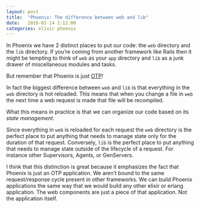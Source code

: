 ```yaml
---
layout: post
title:  "Phoenix: The difference between web and lib"
date:   2016-01-14 1:12:00
categories: elixir phoenix
---
```


In Phoenix we have 2 distinct places to put our code: the `web` directory and the `lib` directory. If you’re coming from another framework like Rails then it might be tempting to think of `web` as your `app` directory and `lib` as a junk drawer of miscellaneous modules and tasks.

But remember that Phoenix is just [OTP](http://elixir-lang.org/getting-started/mix-otp/introduction-to-mix.html)!

In fact the biggest difference between `web` and `lib` is that everything in the `web` directory is hot reloaded. This means that when you change a file in `web` the next time a web request is made that file will be recompiled. 

What this means in practice is that we can organize our code based on its *state management*.

Since everything in `web` is reloaded for each request the `web` directory is the perfect place to put anything that needs to manage state only for the duration of that request. Conversely, `lib` is the perfect place to put anything that needs to manage state outside of the lifecycle of a request. For instance other Supervisors, Agents, or GenServers.

I think that this distinction is great because it emphasizes the fact that Phoenix is just an OTP application. We aren’t bound to the same request/response cycle present in other frameworks. We can build Phoenix applications the same way that we would build any other elixir or erlang application. The web components are just a piece of that application. Not the application itself.
